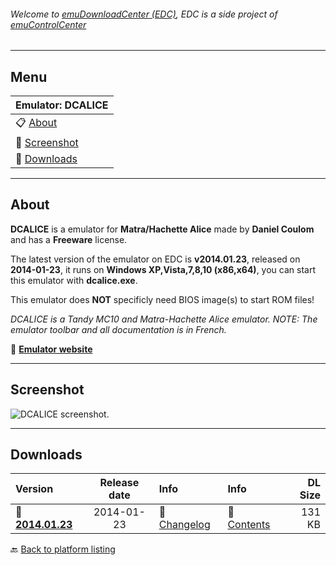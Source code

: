 ###### Welcome to [emuDownloadCenter (EDC)](https://github.com/PhoenixInteractiveNL/emuDownloadCenter/wiki/), EDC is a side project of [emuControlCenter](https://github.com/PhoenixInteractiveNL/emuControlCenter/wiki/)
***
## Menu
| **Emulator: DCALICE** |
|:---------|
| :clipboard: [About](#about) |
| :sunrise: [Screenshot](#screenshot) |
| :floppy_disk: [Downloads](#downloads) |
***
## About
**DCALICE** is a emulator for **Matra/Hachette Alice** made by **Daniel Coulom** and has a **Freeware** license.

The latest version of the emulator on EDC is **v2014.01.23**, released on **2014-01-23**, it runs on **Windows XP,Vista,7,8,10 (x86,x64)**, you can start this emulator with **dcalice.exe**.

This emulator does **NOT** specificly need BIOS image(s) to start ROM files!

_DCALICE is a Tandy MC10 and Matra-Hachette Alice emulator. NOTE: The emulator toolbar and all documentation is in French._

:link: [**Emulator website**](http://alice32.free.fr/)
***
## Screenshot
![](https://raw.githubusercontent.com/PhoenixInteractiveNL/emuDownloadCenter/master/hooks/dcalice/screen.jpg "DCALICE screenshot.")
***
## Downloads
| Version  | Release date  | Info       | Info       | DL Size    |
|:---------|:-------------:|:-----------|:-----------|-----------:|
| :floppy_disk: [**2014.01.23**](https://github.com/PhoenixInteractiveNL/edc-repo0002/raw/master/dcalice/2014.01.23.7z) | 2014-01-23 | :page_facing_up: [Changelog](https://github.com/PhoenixInteractiveNL/edc-repo0002/blob/master/dcalice/2014.01.23_changelog.txt) | :mag_right: [Contents](https://github.com/PhoenixInteractiveNL/edc-repo0002/blob/master/dcalice/2014.01.23_contents.txt) | 131 KB |

:back: [Back to platform listing](https://github.com/PhoenixInteractiveNL/emuDownloadCenter/wiki/EDC-Platform-List)
